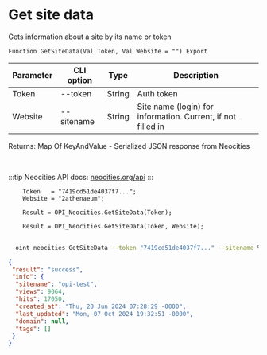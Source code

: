 ﻿---
sidebar_position: 1
---

# Get site data
 Gets information about a site by its name or token



`Function GetSiteData(Val Token, Val Website = "") Export`

  | Parameter | CLI option | Type | Description |
  |-|-|-|-|
  | Token | --token | String | Auth token |
  | Website | --sitename | String | Site name (login) for information. Current, if not filled in |

  
  Returns:  Map Of KeyAndValue - Serialized JSON response from Neocities

<br/>

:::tip
Neocities API docs: [neocities.org/api](https://neocities.org/api)
:::
<br/>


```bsl title="Code example"
    Token   = "7419cd51de4037f7...";
    Website = "2athenaeum";

    Result = OPI_Neocities.GetSiteData(Token);

    Result = OPI_Neocities.GetSiteData(Token, Website);
```



```sh title="CLI command example"
    
  oint neocities GetSiteData --token "7419cd51de4037f7..." --sitename %sitename%

```

```json title="Result"
{
 "result": "success",
 "info": {
  "sitename": "opi-test",
  "views": 9064,
  "hits": 17050,
  "created_at": "Thu, 20 Jun 2024 07:28:29 -0000",
  "last_updated": "Mon, 07 Oct 2024 19:32:51 -0000",
  "domain": null,
  "tags": []
 }
}
```
